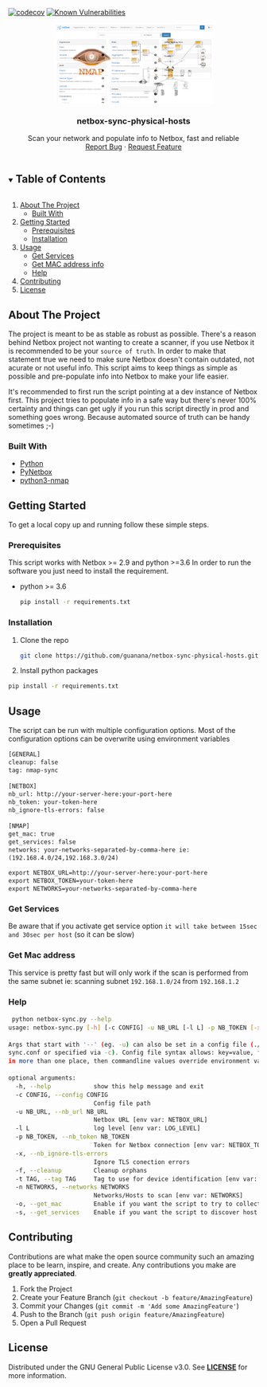 [![codecov](https://codecov.io/gh/guanana/netbox-sync-physical-hosts/branch/main/graph/badge.svg?token=AJUM01SDMX)](https://codecov.io/gh/guanana/netbox-sync-physical-hosts)
[![Known Vulnerabilities](https://snyk.io/test/github/guanana/netbox-sync-physical-hosts/badge.svg?targetFile=requirements.txt)](https://snyk.io/test/github/guanana/netbox-sync-physical-hosts?targetFile=requirements.txt)
<br />
<p align="center">
  <a href="https://github.com/guanana/netbox-sync-physical-hosts">
    <img src="images/logo.png" alt="Logo" width="320" height="160">
  </a>

  <h3 align="center">netbox-sync-physical-hosts</h3>

  <p align="center">
    Scan your network and populate info to Netbox, fast and reliable
    <br />
    <a href="https://github.com/guanana/netbox-sync-physical-hosts/issues">Report Bug</a>
    ·
    <a href="https://github.com/guanana/netbox-sync-physical-hosts/issues">Request Feature</a>
  </p>

<!-- TABLE OF CONTENTS -->
<details open="open">
  <summary><h2 style="display: inline-block">Table of Contents</h2></summary>
  <ol>
    <li>
      <a href="#about-the-project">About The Project</a>
      <ul>
        <li><a href="#built-with">Built With</a></li>
      </ul>
    </li>
    <li>
      <a href="#getting-started">Getting Started</a>
      <ul>
        <li><a href="#prerequisites">Prerequisites</a></li>
        <li><a href="#installation">Installation</a></li>
      </ul>
    </li>
    <li>
      <a href="#usage">Usage</a>
      <ul>
        <li><a href="#get-services">Get Services</a></li>
        <li><a href="#get-mac-address">Get MAC address info</a></li>
        <li><a href="#help">Help</a></li>
      </ul>
    </li>
    <li><a href="#contributing">Contributing</a></li>
    <li><a href="#license">License</a></li>
  </ol>
</details>

<!-- ABOUT THE PROJECT -->
## About The Project
The project is meant to be as stable as robust as possible. 
There's a reason behind Netbox project not wanting to create a scanner, if you use Netbox it is recommended
to be your `source of truth`. In order to make that statement true we need to make sure Netbox doesn't contain
outdated, not acurate or not useful info. 
This script aims to keep things as simple as possible and pre-populate info into Netbox to make your life easier.

It's recommended to first run the script pointing at a dev instance of Netbox first. This project tries to populate
info in a safe way but there's never 100% certainty and things can get ugly if you run this script directly in prod
and something goes wrong.
Because automated source of truth can be handy sometimes ;-)

### Built With

* [Python](https://www.python.org/)
* [PyNetbox](https://github.com/digitalocean/pynetbox)
* [python3-nmap](https://pypi.org/project/python3-nmap/)


<!-- GETTING STARTED -->
## Getting Started

To get a local copy up and running follow these simple steps.

### Prerequisites

This script works with Netbox >= 2.9 and python >=3.6 
In order to run the software you just need to install the requirement.
* python >= 3.6
  ```sh
  pip install -r requirements.txt
  ```

### Installation

1. Clone the repo
   ```sh
   git clone https://github.com/guanana/netbox-sync-physical-hosts.git
   ```
2. Install python packages
  ```sh
  pip install -r requirements.txt
  ```


<!-- USAGE EXAMPLES -->
## Usage

The script can be run with multiple configuration options. 
Most of the configuration options can be overwrite using environment variables
```buildoutcfg
[GENERAL]
cleanup: false
tag: nmap-sync

[NETBOX]
nb_url: http://your-server-here:your-port-here
nb_token: your-token-here
nb_ignore-tls-errors: false

[NMAP]
get_mac: true
get_services: false
networks: your-networks-separated-by-comma-here ie: (192.168.4.0/24,192.168.3.0/24)
```
```shell
export NETBOX_URL=http://your-server-here:your-port-here
export NETBOX_TOKEN=your-token-here
export NETWORKS=your-networks-separated-by-comma-here
```


<!-- Get Service -->
### Get Services

Be aware that if you activate get service option `it will take between 15sec and 30sec per host` (so it can be slow)


<!-- Get Mac -->
### Get Mac address

This service is pretty fast but will only work if the scan is performed from the same subnet 
ie: scanning subnet `192.168.1.0/24` from `192.168.1.2`


<!-- Get Help -->
### Help

```sh
 python netbox-sync.py --help
usage: netbox-sync.py [-h] [-c CONFIG] -u NB_URL [-l L] -p NB_TOKEN [-x] [-f] [-t TAG] -n NETWORKS [-o] [-s]

Args that start with '--' (eg. -u) can also be set in a config file (./Netbox-sync-physical-hosts/netbox-sync-physical-hosts/netbox-
sync.conf or specified via -c). Config file syntax allows: key=value, flag=true, stuff=[a,b,c] (for details, see syntax at https://goo.gl/R74nmi). If an arg is specified
in more than one place, then commandline values override environment variables which override config file values which override defaults.

optional arguments:
  -h, --help            show this help message and exit
  -c CONFIG, --config CONFIG
                        Config file path
  -u NB_URL, --nb_url NB_URL
                        Netbox URL [env var: NETBOX_URL]
  -l L                  log level [env var: LOG_LEVEL]
  -p NB_TOKEN, --nb_token NB_TOKEN
                        Token for Netbox connection [env var: NETBOX_TOKEN]
  -x, --nb_ignore-tls-errors
                        Ignore TLS conection errors
  -f, --cleanup         Cleanup orphans
  -t TAG, --tag TAG     Tag to use for device identification [env var: TAG]
  -n NETWORKS, --networks NETWORKS
                        Networks/Hosts to scan [env var: NETWORKS]
  -o, --get_mac         Enable if you want the script to try to collect MAC addresses/vendor [env var: MAC_DISCOVER]
  -s, --get_services    Enable if you want the script to discover host services [env var: SERVICE_DISCOVER]
```


<!-- CONTRIBUTING -->
## Contributing

Contributions are what make the open source community such an amazing place to be learn, inspire, and create. 
Any contributions you make are **greatly appreciated**.

1. Fork the Project
2. Create your Feature Branch (`git checkout -b feature/AmazingFeature`)
3. Commit your Changes (`git commit -m 'Add some AmazingFeature'`)
4. Push to the Branch (`git push origin feature/AmazingFeature`)
5. Open a Pull Request


<!-- LICENSE -->
## License

Distributed under the GNU General Public License v3.0. 
See <a href="https://github.com/guanana/netbox-sync-physical-hosts/blob/main/LICENSE"><strong>LICENSE</strong></a> for more information.
    

